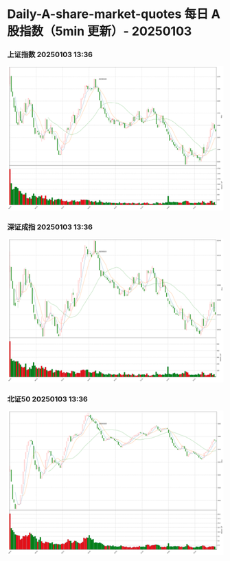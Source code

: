 
# Daily-A-share-market-quotes 每日 A 股指数（5min 更新）- 20250103

### 上证指数 20250103 13:36
![](./fig/2025/1/20250103-sh000001.png)

### 深证成指 20250103 13:36
![](./fig/2025/1/20250103-sz399001.png)

### 北证50 20250103 13:36
![](./fig/2025/1/20250103-bj899050.png)
